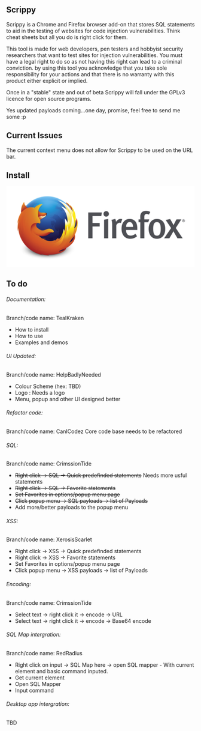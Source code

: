 ## Scrippy
Scrippy is a Chrome and Firefox browser add-on that stores SQL statements to aid in the testing of websites for code injection vulnerabilities. Think cheat sheets but all you do is right click for them.  

This tool is made for web developers, pen testers and hobbyist security researchers that want to test sites for injection vulnerabilities. You must have a legal right to do so as not having this right can lead to a criminal conviction. by using this tool you acknowledge that you take sole responsibility for your actions and that there is no warranty with this product either explicit or implied. 

Once in a "stable" state and out of beta Scrippy will fall under the GPLv3 licence for open source programs.

Yes updated payloads coming...one day, promise, feel free to send me some :p

## Current Issues
The current context menu does not allow for Scrippy to be used on the URL bar.

## Install

![](firefoxlogo.png)



## To do

###### Documentation:
Branch/code name: TealKraken
* How to install
* How to use
* Examples and demos

###### UI Updated:
Branch/code name: HelpBadlyNeeded
* Colour Scheme (hex: TBD)
* Logo : Needs a logo
* Menu, popup and other UI designed better

###### Refactor code:
Branch/code name: CanICodez
Core code base needs to be refactored 

###### SQL:
Branch/code name: CrimssionTide
* ~~Right click -> SQL -> Quick predefinded statements~~ Needs more usful statements
* ~~Right click -> SQL -> Favorite statements~~ 
* ~~Set Favorites in options/popup menu page~~
* ~~Click popup menu -> SQL payloads -> list of Payloads~~ 
* Add more/better payloads to the popup menu

###### XSS:
Branch/code name: XerosisScarlet
* Right click -> XSS -> Quick predefinded statements
* Right click -> XSS -> Favorite statements
* Set Favorites in options/popup menu page
* Click popup menu -> XSS payloads -> list of Payloads

###### Encoding:
Branch/code name: CrimssionTide
* Select text -> right click it -> encode -> URL
* Select text -> right click it -> encode -> Base64 encode

###### SQL Map intergration:
Branch/code name: RedRadius
* Right click on input -> SQL Map here -> open SQL mapper - With current element and basic command inputed.
* Get current element 
* Open SQL Mapper
* Input command         


###### Desktop app intergration:
TBD

